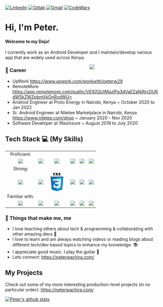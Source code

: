 [![Linkedin](https://img.shields.io/badge/peter-wachira-blue?style=flat&logo=Linkedin&logoColor=white&link=https://www.linkedin.com/in/peter-wachira/)](https://www.linkedin.com/in/peter-wachira/)
[![Gitlab](https://img.shields.io/badge/Gitlab%20-blue?style=flat&logo=Gitlab&logoColor=white)](https://www.gitlab.com/peter-wachira)
[![Gmail](https://img.shields.io/badge/-pwachira900@gmail.com-d14836?style=flat&logo=Gmail&logoColor=white&link=mailto:pwachira900@gmail.com)](mailto:pwachira900@gmail.com)
[![CodeWars](https://img.shields.io/badge/CodeWars%20-brightgreen.svg)](https://www.codewars.com/users/peethack)

# Hi, I'm Peter.

#### Welcome to my Dojo!



I currently work as an Android Developer and I maintain/develop various app that are widely used across Kenya.




<img align='right' src="https://media.giphy.com/media/cIn5fTcjnKhStIeAef/giphy.gif" width="230">

### 💼 Career

- UpWork https://www.upwork.com/workwith/peterw29
- RemoteMore https://app.remotemore.com/public/VE92QUlMazlPa3dVaEZaNjRrcDU6dW5kZWZpbmVkOnRydWU=
- Android Engineer at Proto Energy in Nairobi, Kenya ~ October 2020 to Jan 2022 
- Sr. Android Engineer  at Niletee Marketplace in Nairobi, Kenya https://www.niletee.com/shop ~ January 2020 - Nov 2020
- Software Developer at Wazinsure ~ August 2019 to July 2020


## Tech Stack :computer: (My Skills)

<table>
<tr>
  <td align='center'>
        Proficient:
    </td>
</tr>
<tr>
    <td align='center'>
        <img src="https://www.vectorlogo.zone/logos/android/android-ar21.svg">
    </td>
    <td align='center'>
        <img src="https://www.vectorlogo.zone/logos/kotlinlang/kotlinlang-ar21.svg">
    </td>
      <td align='center'>
        <img src="https://www.vectorlogo.zone/logos/java/java-ar21.svg">
    </td>
     <td align='center'>
        <img src="https://www.vectorlogo.zone/logos/w3c_xml/w3c_xml-ar21.svg">
    </td>
    <td align='center'>
        <img src="https://www.vectorlogo.zone/logos/git-scm/git-scm-ar21.svg">
    </td>
      <td align='center'>
        <img src="https://www.vectorlogo.zone/logos/gitlab/gitlab-ar21.svg">
    </td>
</tr>
<tr>
   <td align='center'>
        Strong:
    </td>
</tr>
<tr>
    <td align='center'>
        <img src="https://www.vectorlogo.zone/logos/w3_html5/w3_html5-ar21.svg">
    </td>
    <td align='center'>
        <img src="https://raw.githubusercontent.com/detain/svg-logos/780f25886640cef088af994181646db2f6b1a3f8/svg/javascript.svg" width="60">
    </td>
    <td align='center'>
        <img src="https://raw.githubusercontent.com/devicons/devicon/0d6c64dbbf311879f7d563bfc3ccf559f9ed111c/icons/css3/css3-original-wordmark.svg" width="60">
    </td>
    <td align='center'>
        <img src="https://www.vectorlogo.zone/logos/json/json-ar21.svg">
    </td>
    <td align='center'>
        <img src="https://www.vectorlogo.zone/logos/gradle/gradle-ar21.svg">
    </td>
    <td align='center'>
        <img src="https://www.vectorlogo.zone/logos/getpostman/getpostman-ar21.svg">
    </td>
</tr>
 <tr>
   <td align='center'>
        Familiar with:
    </td>
</tr>
<tr>
    <td align='center'>
        <img src="https://www.vectorlogo.zone/logos/linux/linux-ar21.svg">
    </td>
   <td align='center'>
        <img src="https://www.vectorlogo.zone/logos/gnu/gnu-ar21.svg">
    </td>
    <td align='center'>
        <img src="https://www.vectorlogo.zone/logos/angular/angular-ar21.svg">
    </td>
    <td align='center'>
        <img src="https://raw.githubusercontent.com/detain/svg-logos/780f25886640cef088af994181646db2f6b1a3f8/svg/terminal-1.svg" width="60">
    </td>
      <td align='center'>
        <img src="https://www.vectorlogo.zone/logos/dartlang/dartlang-ar21.svg">
    </td>
        <td align='center'>
        <img src="https://www.vectorlogo.zone/logos/flutterio/flutterio-ar21.svg">
    </td>
</tr>
</table>


### 🎉 Things that make me, me

*  I love teaching others about tech & programming & collaborating with other amazing devs 🤼
*  I love to learn and am always watching videos or reading blogs about different tech/dev based topics to enhance my knowledge. 📚
*  I appreciate good music. I play the guitar 🎸
*  Lets connect: https://peterwachira.com/

## My Projects

Check out some of my more interesting production-level projects (in no particular order):
https://peterwachira.com/

[![Peter's github stats](https://github-readme-stats.vercel.app/api?username=peter-wachira)](https://github.com/laisbsc/github-readme-stats)

<!-- 
[![Peter's github stats](https://github-readme-stats.vercel.app/api?username=peter-wachira&show_icons=true&title_color=d128d4&icon_color=28d442&text_color=dbdae3&bg_color=162024)](https://github.com/peter-wachira) -->

>
